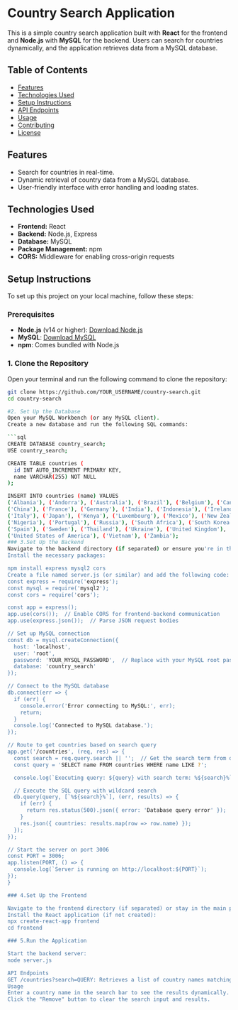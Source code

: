 # Country Search Application

This is a simple country search application built with **React** for the frontend and **Node.js** with **MySQL** for the backend. Users can search for countries dynamically, and the application retrieves data from a MySQL database.

## Table of Contents

- [Features](#features)
- [Technologies Used](#technologies-used)
- [Setup Instructions](#setup-instructions)
- [API Endpoints](#api-endpoints)
- [Usage](#usage)
- [Contributing](#contributing)
- [License](#license)

## Features

- Search for countries in real-time.
- Dynamic retrieval of country data from a MySQL database.
- User-friendly interface with error handling and loading states.

## Technologies Used

- **Frontend:** React
- **Backend:** Node.js, Express
- **Database:** MySQL
- **Package Management:** npm
- **CORS:** Middleware for enabling cross-origin requests

## Setup Instructions

To set up this project on your local machine, follow these steps:

### Prerequisites

- **Node.js** (v14 or higher): [Download Node.js](https://nodejs.org/)
- **MySQL**: [Download MySQL](https://dev.mysql.com/downloads/mysql/)
- **npm**: Comes bundled with Node.js

### 1. Clone the Repository

Open your terminal and run the following command to clone the repository:

```bash
git clone https://github.com/YOUR_USERNAME/country-search.git
cd country-search

#2. Set Up the Database
Open your MySQL Workbench (or any MySQL client).  
Create a new database and run the following SQL commands:

```sql
CREATE DATABASE country_search;
USE country_search;

CREATE TABLE countries (
  id INT AUTO_INCREMENT PRIMARY KEY,
  name VARCHAR(255) NOT NULL
);

INSERT INTO countries (name) VALUES
('Albania'), ('Andorra'), ('Australia'), ('Brazil'), ('Belgium'), ('Canada'), 
('China'), ('France'), ('Germany'), ('India'), ('Indonesia'), ('Ireland'), 
('Italy'), ('Japan'), ('Kenya'), ('Luxembourg'), ('Mexico'), ('New Zealand'), 
('Nigeria'), ('Portugal'), ('Russia'), ('South Africa'), ('South Korea'), 
('Spain'), ('Sweden'), ('Thailand'), ('Ukraine'), ('United Kingdom'), 
('United States of America'), ('Vietnam'), ('Zambia');
### 3.Set Up the Backend
Navigate to the backend directory (if separated) or ensure you're in the main project directory.
Install the necessary packages:

npm install express mysql2 cors
Create a file named server.js (or similar) and add the following code:
const express = require('express');
const mysql = require('mysql2');
const cors = require('cors');

const app = express();
app.use(cors());  // Enable CORS for frontend-backend communication
app.use(express.json());  // Parse JSON request bodies

// Set up MySQL connection
const db = mysql.createConnection({
  host: 'localhost',
  user: 'root',
  password: 'YOUR_MYSQL_PASSWORD',  // Replace with your MySQL root password
  database: 'country_search'
});

// Connect to the MySQL database
db.connect(err => {
  if (err) {
    console.error('Error connecting to MySQL:', err);
    return;
  }
  console.log('Connected to MySQL database.');
});

// Route to get countries based on search query
app.get('/countries', (req, res) => {
  const search = req.query.search || '';  // Get the search term from query
  const query = 'SELECT name FROM countries WHERE name LIKE ?';

  console.log(`Executing query: ${query} with search term: %${search}%`);  // Log the query for debugging

  // Execute the SQL query with wildcard search
  db.query(query, [`%${search}%`], (err, results) => {
    if (err) {
      return res.status(500).json({ error: 'Database query error' });
    }
    res.json({ countries: results.map(row => row.name) });
  });
});

// Start the server on port 3006
const PORT = 3006;
app.listen(PORT, () => {
  console.log(`Server is running on http://localhost:${PORT}`);
});
}

### 4.Set Up the Frontend

Navigate to the frontend directory (if separated) or stay in the main project directory.
Install the React application (if not created):
npx create-react-app frontend
cd frontend

### 5.Run the Application

Start the backend server:
node server.js

API Endpoints
GET /countries?search=QUERY: Retrieves a list of country names matching the search query.
Usage
Enter a country name in the search bar to see the results dynamically.
Click the "Remove" button to clear the search input and results.

